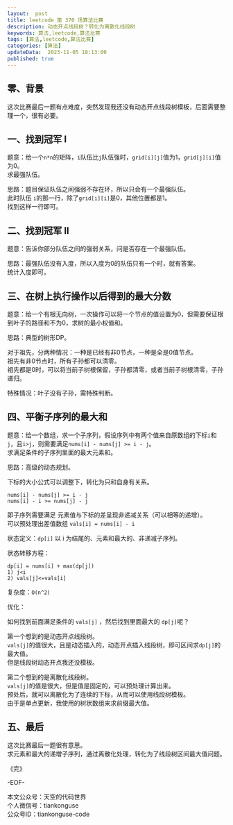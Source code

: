```yaml
---   
layout:  post  
title: leetcode 第 370 场算法比赛  
description: 动态开点线段树？转化为离散化线段树      
keywords: 算法,leetcode,算法比赛  
tags: [算法,leetcode,算法比赛]  
categories: [算法]  
updateData:  2023-11-05 18:13:00  
published: true  
---  
```



## 零、背景  


这次比赛最后一题有点难度，突然发现我还没有动态开点线段树模板，后面需要整理一个，很有必要。  



## 一、找到冠军 I  


题意：给一个`n*n`的矩阵，`i`队伍比`j`队伍强时，`grid[i][j]`值为1，`grid[j][i]`值为0。  
求最强队伍。  


思路：题目保证队伍之间强弱不存在环，所以只会有一个最强队伍。  
此时队伍 `i`的那一行，除了`grid[i][i]`是0，其他位置都是1。  
找到这样一行即可。  


## 二、找到冠军 II  


题意：告诉你部分队伍之间的强弱关系，问是否存在一个最强队伍。  


思路：最强队伍没有入度，所以入度为0的队伍只有一个时，就有答案。  
统计入度即可。  


## 三、在树上执行操作以后得到的最大分数  


题意：给一个有根无向树，一次操作可以将一个节点的值设置为0，但需要保证根到叶子的路径和不为0，求树的最小权值和。  


思路：典型的树形DP。  


对于祖先，分两种情况：一种是已经有非0节点，一种是全是0值节点。  
祖先有非0节点时，所有子孙都可以清零。  
祖先都是0时，可以将当前子树根保留，子孙都清零，或者当前子树根清零，子孙递归。  


特殊情况：叶子没有子孙，需特殊判断。  


## 四、平衡子序列的最大和  


题意：给一个数组，求一个子序列，假设序列中有两个值来自原数组的下标`i`和`j`，且`i>j`，则需要满足`nums[i] - nums[j] >= i - j`。  
求满足条件的子序列里面的最大元素和。  


思路：高级的动态规划。  


下标的大小公式可以调整下，转化为只和自身有关系。  


```
nums[i] - nums[j] >= i - j
nums[i] - i >= nums[j] - j
```


即子序列需要满足 元素值与下标的差呈现非递减关系（可以相等的递增）。  
可以预处理出差值数组 `vals[i] = nums[i] - i`  


状态定义：`dp[i]` 以 i 为结尾的、元素和最大的、非递减子序列。  


状态转移方程：  


```
dp[i] = nums[i] + max(dp[j])
1) j<i
2) vals[j]<=vals[i]
```

复杂度：`O(n^2)`  


优化：  


如何找到前面满足条件的 `vals[j]` ，然后找到里面最大的 `dp[j]`呢？  


第一个想到的是动态开点线段树。    
`vals[j]`的值很大，且是动态插入的，动态开点插入线段树，即可区间求`dp[j]`的最大值。  
但是线段树动态开点我还没模板。  


第二个想到的是离散化线段树。  
`vals[j]`的值是很大，但是值是固定的，可以预处理计算出来。  
预处后，就可以离散化为了连续的下标，从而可以使用线段树模板。  
由于是单点更新，我使用的树状数组来求前缀最大值。  



## 五、最后  


这次比赛最后一题很有意思。  
求元素和最大的递增子序列，通过离散化处理，转化为了线段树区间最大值问题。  




《完》  


-EOF-  



本文公众号：天空的代码世界  
个人微信号：tiankonguse  
公众号ID：tiankonguse-code  
  

